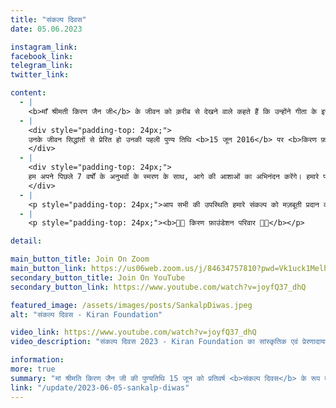 ```yaml
---
title: "संकल्प दिवस"
date: 05.06.2023

instagram_link:
facebook_link:
telegram_link:
twitter_link:

content:
  - |
    <b>माँ श्रीमती किरण जैन जी</b> के जीवन को क़रीब से देखने वाले कहते हैं कि उन्होंने गीता के इस प्रसिद्ध श्लोक को जीवंत देखा है। वो कठिन से कठिन परिस्थितियों में भी अपने कर्म का निष्काम पालन करती रहीं।
  - |
    <div style="padding-top: 24px;">
    उनके जीवन सिद्धांतों से प्रेरित हो उनकी पहली पुण्य तिथि <b>15 जून 2016</b> पर <b>किरण फ़ाउंडेशन</b> की संस्थापना की गयी। हम किरण फाउंडेशन की स्थापना के सफलतापूर्वक <b>7 वर्ष</b> पूर्ण होने एवं <b>8वें वर्ष</b> में प्रवेश के अवसर पर आप को स्नेहपूर्वक आमंत्रित करते 
    </div>
  - |
    <div style="padding-top: 24px;">
    हम अपने पिछले 7 वर्षों के अनुभवों के स्मरण के साथ, आगे की आशाओं का अभिनंदन करेंगे। हमारे परिवार के सदस्य इस अवसर पर सांस्कृतिक, प्रेरणादायक एवं ज्ञानवर्धक कार्यक्रम प्रस्तुत 
    </div>
  - |
    <p style="padding-top: 24px;">आप सभी की उपस्थिति हमारे संकल्प को मज़बूती प्रदान करेगी।</p>
  - |
    <p style="padding-top: 24px;"><b>🙏🏻 किरण फ़ाउंडेशन परिवार 🙏🏻</b></p>

detail:

main_button_title: Join On Zoom
main_button_link: https://us06web.zoom.us/j/84634757810?pwd=Vk1uck1MelhRMXhEZjBuNTI2eXJmQT09
secondary_button_title: Join On YouTube
secondary_button_link: https://www.youtube.com/watch?v=joyfQ37_dhQ

featured_image: /assets/images/posts/SankalpDiwas.jpeg
alt: "संकल्प दिवस - Kiran Foundation"

video_link: https://www.youtube.com/watch?v=joyfQ37_dhQ
video_description: "संकल्प दिवस 2023 - Kiran Foundation का सांस्कृतिक एवं प्रेरणादायक कार्यक्रम"

information:
more: true
summary: "मां श्रीमति किरण जैन जी की पुण्यतिथि 15 जून को प्रतिवर्ष <b>संकल्प दिवस</b> के रूप में मनाया जाता है।"
link: "/update/2023-06-05-sankalp-diwas"
---
```

